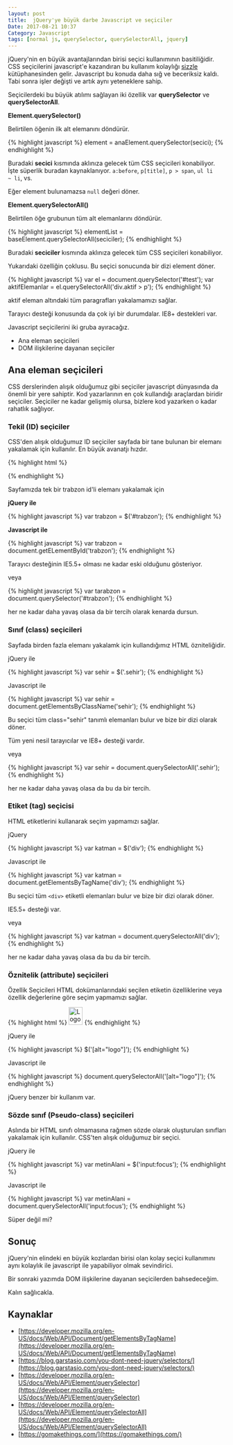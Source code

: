 ```yaml
---
layout: post
title:  jQuery'ye büyük darbe Javascript ve seçiciler
Date: 2017-08-21 10:37
Category: Javascript
tags: [normal js, querySelector, querySelectorAll, jquery]
---
```


jQuery'nin en büyük avantajlarından birisi seçici kullanımının basitiliğidir. CSS seçicilerini javascript'e kazandıran bu kullanım kolaylığı [sizzle](https://sizzlejs.com/) kütüphanesinden gelir. Javascript bu konuda daha sığ ve beceriksiz kaldı. Tabi sonra işler değişti ve artık aynı yeteneklere sahip.

Seçicilerdeki bu büyük atılımı sağlayan iki özellik var **querySelector** ve **querySelectorAll**.

**Element.querySelector()**

Belirtilen öğenin ilk alt elemanını döndürür.

{% highlight javascript %}
element = anaElement.querySelector(secici);
{% endhighlight %}

Buradaki **secici** kısmında aklınıza gelecek tüm CSS seçicileri konabiliyor. İşte süperlik buradan kaynaklanıyor. `a:before`, `p[title]`, `p > span`, `ul li ~ li`, vs.

Eğer element bulunamazsa `null` değeri döner.

**Element.querySelectorAll()**

Belirtilen öğe grubunun tüm alt elemanlarını döndürür. 

{% highlight javascript %}
elementList = baseElement.querySelectorAll(seciciler);
{% endhighlight %}

Buradaki **seciciler** kısmında aklınıza gelecek tüm CSS seçicileri konabiliyor.

Yukarıdaki özelliğin çoklusu. Bu seçici sonucunda bir dizi element döner. 

{% highlight javascript %}
var el = document.querySelector('#test'); 
var aktifElemanlar = el.querySelectorAll('div.aktif > p');
{% endhighlight %}

aktif eleman altındaki tüm paragrafları yakalamamızı sağlar.

Tarayıcı desteği konusunda da çok iyi bir durumdalar. IE8+ destekleri var.

Javascript seçicilerini iki gruba ayıracağız.

 - Ana eleman seçicileri
 - DOM ilişkilerine dayanan seçiciler

## Ana eleman seçicileri
 
CSS derslerinden alışık olduğumuz gibi seçiciler javascript dünyasında da önemli bir yere sahiptir. Kod yazarlarının en çok kullandığı araçlardan biridir seçiciler. Seçiciler ne kadar gelişmiş olursa, bizlere kod yazarken o kadar rahatlık sağlıyor.
 
### Tekil (ID) seçiciler
 
CSS'den alışık olduğumuz ID seçiciler sayfada bir tane bulunan bir elemanı yakalamak için kullanılır. En büyük avanatjı hızdır.

{% highlight html %}
<div id="trabzon"></div>
{% endhighlight %}

Sayfamızda tek bir trabzon id'li elemanı yakalamak için

**jQuery ile**

{% highlight javascript %}
var trabzon = $('#trabzon');
{% endhighlight %}

**Javascript ile**

{% highlight javascript %}
var trabzon = document.getELementById('trabzon');
{% endhighlight %}
	
Tarayıcı desteğinin IE5.5+ olması ne kadar eski olduğunu gösteriyor.

veya 

{% highlight javascript %}
var tarabzon = document.querySelector('#trabzon');
{% endhighlight %}

her ne kadar daha yavaş olasa da bir tercih olarak kenarda dursun.

### Sınıf (class) seçicileri

Sayfada birden fazla elemanı yakalamk için kullandığımız HTML özniteliğidir. 

jQuery ile

{% highlight javascript %}
var sehir = $('.sehir');
{% endhighlight %}
	
Javascript ile

{% highlight javascript %}
var sehir = document.getElementsByClassName('sehir');
{% endhighlight %}
	
Bu seçici tüm class="sehir" tanımlı elemanları bulur ve bize bir dizi olarak döner.

Tüm yeni nesil tarayıcılar ve IE8+ desteği vardır.

veya 

{% highlight javascript %}
var sehir = document.querySelectorAll('.sehir');
{% endhighlight %}

her ne kadar daha yavaş olasa da bu da bir tercih.

### Etiket (tag) seçicisi

HTML etiketlerini kullanarak seçim yapmamızı sağlar.

jQuery

{% highlight javascript %}
var katman = $('div');
{% endhighlight %}

Javascript ile

{% highlight javascript %}
var katman = document.getElementsByTagName('div');
{% endhighlight %}
	
Bu seçici tüm `<div>` etiketli elemanları bulur ve bize bir dizi olarak döner.

IE5.5+ desteği var.

veya 

{% highlight javascript %}
var katman = document.querySelectorAll('div');
{% endhighlight %}
	
her ne kadar daha yavaş olasa da bu da bir tercih.

### Öznitelik (attribute) seçicileri

Özellik Seçicileri HTML dokümanlarındaki seçilen etiketin özelliklerine veya özellik değerlerine göre seçim yapmamızı sağlar. 

{% highlight html %}
<img src="logo.gif" alt="Logo" width="32" height="41" />
{% endhighlight %}

jQuery ile

{% highlight javascript %}
$('[alt="logo"]');
{% endhighlight %}

Javascript ile 

{% highlight javascript %}
document.querySelectorAll('[alt="logo"]');
{% endhighlight %}

jQuery benzer bir kullanım var.

### Sözde sınıf (Pseudo-class) seçicileri

Aslında bir HTML sınıfı olmamasına rağmen sözde olarak oluşturulan sınıfları yakalamak için kullanılır. CSS'ten alışık olduğumuz bir seçici.

jQuery ile

{% highlight javascript %}
var metinAlani = $('input:focus');
{% endhighlight %}

Javascript ile

{% highlight javascript %}
var metinAlani = document.querySelectorAll('input:focus');
{% endhighlight %}

Süper değil mi?


## Sonuç

jQuery'nin elindeki en büyük kozlardan birisi olan kolay seçici kullanımını aynı kolaylık ile javascript ile yapabiliyor olmak sevindirici. 

Bir sonraki yazımda DOM ilişkilerine dayanan seçicilerden bahsedeceğim.

Kalın sağlıcakla.

## Kaynaklar

 - [https://developer.mozilla.org/en-US/docs/Web/API/Document/getElementsByTagName](https://developer.mozilla.org/en-US/docs/Web/API/Document/getElementsByTagName)
 - [https://blog.garstasio.com/you-dont-need-jquery/selectors/](https://blog.garstasio.com/you-dont-need-jquery/selectors/)
 - [https://developer.mozilla.org/en-US/docs/Web/API/Element/querySelector](https://developer.mozilla.org/en-US/docs/Web/API/Element/querySelector)
 - [https://developer.mozilla.org/en-US/docs/Web/API/Element/querySelectorAll](https://developer.mozilla.org/en-US/docs/Web/API/Element/querySelectorAll)
 - [https://gomakethings.com/](https://gomakethings.com/)